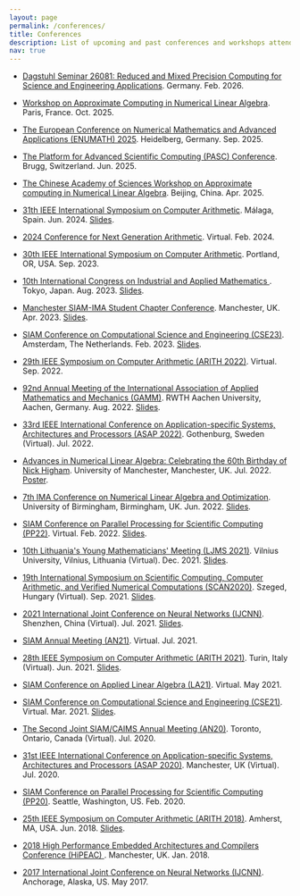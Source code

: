 ```yaml
---
layout: page
permalink: /conferences/
title: Conferences
description: List of upcoming and past conferences and workshops attended.
nav: true
---
```


<ul>

<li><a href="https://www.dagstuhl.de/26081">	
Dagstuhl Seminar 26081: Reduced and Mixed Precision Computing for Science and Engineering Applications</a>. Germany. Feb. 2026.
</li>
<p> </p>

<li><a href="https://approxcomputing.sciencesconf.org">	
Workshop on Approximate Computing in Numerical Linear Algebra</a>. Paris, France. Oct. 2025.
</li>
<p> </p>

<li><a href="https://enumath2025.eu">	
The European Conference on Numerical Mathematics and Advanced Applications (ENUMATH) 2025</a>. Heidelberg, Germany. Sep. 2025.
</li>
<p> </p>

<li><a href="https://pasc25.pasc-conference.org">The Platform for Advanced Scientific Computing (PASC) Conference</a>. Brugg, Switzerland. Jun. 2025.
</li>
<p> </p>

<li><a href="https://bvieuble.me/casanla/">The Chinese Academy of Sciences Workshop on Approximate computing in Numerical Linear Algebra</a>. Beijing, China. Apr. 2025.
</li>
<p> </p>

</ul>

<ul>

<li><a href="https://www.ac.uma.es/arith2024/index.html">31th IEEE International Symposium on Computer Arithmetic</a>. M&aacute;laga, Spain. Jun. 2024. <a href="../assets/pdf/Presentation-ARITH2024.pdf">Slides</a>.
</li>
<p> </p>

<li><a href="https://posithub.org/conga/2024/">2024 Conference for Next Generation Arithmetic</a>. Virtual. Feb. 2024.
</li>
<p> </p>

<li><a href="https://arith2023.arithsymposium.org">30th IEEE International Symposium on Computer Arithmetic</a>. Portland, OR, USA. Sep. 2023.
</li>
<p> </p>

<li><a href="https://iciam2023.org">10th International Congress on Industrial and Applied Mathematics </a>. Tokyo, Japan. Aug. 2023. <a href="../assets/pdf/Presentation-ICIAM-Aug-2023.pdf">Slides</a>.
</li>
<p> </p>

<li><a href="https://www.maths.manchester.ac.uk/~siam/msiscc23/">Manchester SIAM-IMA Student Chapter Conference</a>. Manchester, UK. Apr. 2023. <a href="../assets/pdf/Presentation-MSISCC23-Apr-2023.pdf">Slides</a>.
</li>
<p> </p>

<li><a href="https://www.siam.org/conferences/cm/conference/cse23">SIAM Conference on Computational Science and Engineering (CSE23)</a>. Amsterdam, The Netherlands. Feb. 2023. <a href="../assets/pdf/Presentation-SIAM-CSE23-Mar-2023.pdf">Slides</a>.
</li>
<p> </p>

<li><a href="https://arith2022.arithsymposium.org">29th IEEE Symposium on Computer Arithmetic (ARITH 2022)</a>. Virtual. Sep. 2022.
</li>
<p> </p>

<li><a href="https://jahrestagung.gamm-ev.de/annual-meeting-2022/program/schedule-2021/">92nd Annual Meeting of the International Association of Applied Mathematics and Mechanics (GAMM)</a>. RWTH Aachen University, Aachen, Germany. Aug. 2022. <a href="../assets/pdf/Presentation-GAMM-Aug-2022.pdf">Slides</a>.
</li>
<p> </p>

<li><a href="https://www.asap2022.org">33rd IEEE International Conference on Application-specific Systems, Architectures and Processors (ASAP 2022)</a>. Gothenburg, Sweden (Virtual). Jul. 2022.
</li>
<p> </p>

<li><a href="https://nla-group.org/njh60/">Advances in Numerical Linear Algebra: Celebrating the 60th Birthday of Nick Higham</a>. University of Manchester, Manchester, UK. Jul. 2022. <a href="../assets/pdf/Poster_ANLANH_2022.pdf">Poster</a>.
</li>
<p> </p>

<li><a href="https://ima.org.uk/12530/7th-ima-conference-on-numerical-linear-algebra-and-optimization/">7th IMA Conference on Numerical Linear Algebra and Optimization</a>. University of Birmingham, Birmingham, UK. Jun. 2022. <a href="../assets/pdf/Presentation-IMA-NLAO22.pdf">Slides</a>.
</li>
<p> </p>

<li><a href="https://www.siam.org/conferences/cm/conference/pp22">SIAM Conference on Parallel Processing for Scientific Computing (PP22)</a>. Virtual. Feb. 2022. <a href="../assets/pdf/Presentation-SIAM-PP22.pdf">Slides</a>.
</li>
<p> </p>

<li><a href="https://www.matematikususitikimas.com">10th Lithuania's Young Mathematicians' Meeting (LJMS 2021)</a>. Vilnius University, Vilnius, Lithuania (Virtual). Dec. 2021. <a href="../assets/pdf/Presentation-LJMS21.pdf">Slides</a>.
</li>
<p> </p>

<li><a href="http://www.inf.u-szeged.hu/scan2020/program">19th International Symposium on Scientific Computing, Computer Arithmetic, and Verified Numerical Computations (SCAN2020)</a>. Szeged, Hungary (Virtual). Sep. 2021. <a href="../assets/pdf/Presentation-SCAN2020.pdf">Slides</a>.
</li>
<p> </p>

<li><a href="https://www.ijcnn.org/">2021 International Joint Conference on Neural Networks (IJCNN)</a>. Shenzhen, China (Virtual). Jul. 2021. <a href="../assets/pdf/Presentation-IJCNN2021.pdf">Slides</a>.
</li>
<p> </p>

<li><a href="https://www.siam.org/conferences/cm/conference/an21">SIAM Annual Meeting (AN21)</a>. Virtual. Jul. 2021.
</li>
<p> </p>

<li><a href="http://arith2021.arithsymposium.org">28th IEEE Symposium on Computer Arithmetic (ARITH 2021)</a>. Turin, Italy (Virtual). Jun. 2021. <a href="../assets/pdf/Presentation-ARITH2021.pdf">Slides</a>.
</li>
<p> </p>

<li><a href="https://evoq-eval.siam.org/conferences/cm/conference/la21"> SIAM Conference on Applied Linear Algebra (LA21)</a>. Virtual. May 2021.
</li>
<p> </p>

<li><a href="https://www.siam.org/conferences/cm/conference/cse21">SIAM Conference on Computational Science and Engineering (CSE21)</a>. Virtual. Mar. 2021. <a href="../assets/pdf/Presentation-SIAM-CSE21.pdf">Slides</a>.
</li>
<p> </p>

<li><a href="https://www.siam.org/conferences/cm/conference/an20">The Second Joint SIAM/CAIMS Annual Meeting (AN20)</a>. Toronto, Ontario, Canada (Virtual). Jul. 2020.
</li>
<p> </p>

<li><a href="https://asap2020.cs.manchester.ac.uk">31st IEEE International Conference on Application-specific Systems, Architectures and Processors (ASAP 2020)</a>. Manchester, UK (Virtual). Jul. 2020.
</li>
<p> </p>

<li><a href="https://www.siam.org/conferences/cm/conference/pp20">SIAM Conference on Parallel Processing for Scientific Computing (PP20)</a>. Seattle, Washington, US. Feb. 2020.
</li>
<p> </p>

<li><a href="http://www.ecs.umass.edu/arith-2018/">25th IEEE Symposium on Computer Arithmetic (ARITH 2018)</a>. Amherst, MA, USA. Jun. 2018. <a href="../assets/pdf/Presentation-ARITH2018.pdf">Slides</a>.
</li>
<p> </p>

<li><a href="https://www.hipeac.net/2018/manchester/#/">2018 High Performance Embedded Architectures and Compilers Conference (HiPEAC) </a>. Manchester, UK. Jan. 2018.
</li>
<p> </p>

<li><a href="https://www.ijcnn.org/">2017 International Joint Conference on Neural Networks (IJCNN)</a>. Anchorage, Alaska, US. May 2017.
</li>
<p> </p>

</ul>
